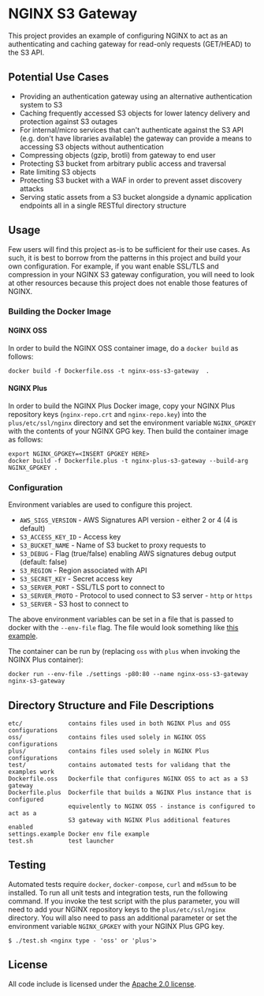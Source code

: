 # NGINX S3 Gateway

This project provides an example of configuring NGINX to act as an authenticating 
and caching gateway for read-only requests (GET/HEAD) to the S3 API.

## Potential Use Cases

 * Providing an authentication gateway using an alternative authentication
   system to S3
 * Caching frequently accessed S3 objects for lower latency delivery and 
   protection against S3 outages
 * For internal/micro services that can't authenticate against the S3 API
   (e.g. don't have libraries available) the gateway can provide a means
   to accessing S3 objects without authentication 
 * Compressing objects (gzip, brotli) from gateway to end user
 * Protecting S3 bucket from arbitrary public access and traversal
 * Rate limiting S3 objects
 * Protecting S3 bucket with a WAF in order to prevent asset discovery attacks
 * Serving static assets from a S3 bucket alongside a dynamic application 
   endpoints all in a single RESTful directory structure

## Usage

Few users will find this project as-is to be sufficient for their use cases. As
such, it is best to borrow from the patterns in this project and build your
own configuration. For example, if you want enable SSL/TLS and compression
in your NGINX S3 gateway configuration, you will need to look at other 
resources because this project does not enable those features of NGINX.   

### Building the Docker Image

#### NGINX OSS

In order to build the NGINX OSS container image, do a `docker build` as follows:
```
docker build -f Dockerfile.oss -t nginx-oss-s3-gateway  .
```

#### NGINX Plus

In order to build the NGINX Plus Docker image, copy your NGINX Plus repository 
keys (`nginx-repo.crt` and `nginx-repo.key`) into the `plus/etc/ssl/nginx` 
directory and set the environment variable `NGINX_GPGKEY` with the contents of
your NGINX GPG key. Then build the container image as follows:

```
export NGINX_GPGKEY=<INSERT GPGKEY HERE>
docker build -f Dockerfile.plus -t nginx-plus-s3-gateway --build-arg NGINX_GPGKEY .
``` 

### Configuration

Environment variables are used to configure this project.  

* `AWS_SIGS_VERSION` - AWS Signatures API version - either 2 or 4 (4 is default) 
* `S3_ACCESS_KEY_ID` - Access key 
* `S3_BUCKET_NAME` - Name of S3 bucket to proxy requests to
* `S3_DEBUG` - Flag (true/false) enabling AWS signatures debug output (default: false)
* `S3_REGION` - Region associated with API
* `S3_SECRET_KEY` - Secret access key
* `S3_SERVER_PORT` - SSL/TLS port to connect to
* `S3_SERVER_PROTO` - Protocol to used connect to S3 server - `http` or `https` 
* `S3_SERVER` - S3 host to connect to 

The above environment variables can be set in a file that is passed to docker
with the `--env-file` flag. The file would look something like 
[this example](settings.example).

The container can be run by (replacing `oss` with `plus` when invoking the NGINX
Plus container):
```
docker run --env-file ./settings -p80:80 --name nginx-oss-s3-gateway nginx-s3-gateway  
``` 

## Directory Structure and File Descriptions
 
```
etc/             contains files used in both NGINX Plus and OSS configurations
oss/             contains files used solely in NGINX OSS configurations
plus/            contains files used solely in NGINX Plus configurations
test/            contains automated tests for validang that the examples work
Dockerfile.oss   Dockerfile that configures NGINX OSS to act as a S3 gateway
Dockerfile.plus  Dockerfile that builds a NGINX Plus instance that is configured
                 equivelently to NGINX OSS - instance is configured to act as a 
                 S3 gateway with NGINX Plus additional features enabled
settings.example Docker env file example
test.sh          test launcher
```

## Testing

Automated tests require `docker`, `docker-compose`, `curl` and `md5sum` to be
installed. To run all unit tests and integration tests, run the following command.
If you invoke the test script with the plus parameter, you will need to add your
NGINX repository keys to the `plus/etc/ssl/nginx` directory. You will also need
to pass an additional parameter or set the environment variable `NGINX_GPGKEY`
with your NGINX Plus GPG key. 

```
$ ./test.sh <nginx type - 'oss' or 'plus'>
``` 

## License

All code include is licensed under the [Apache 2.0 license](LICENSE.txt).
